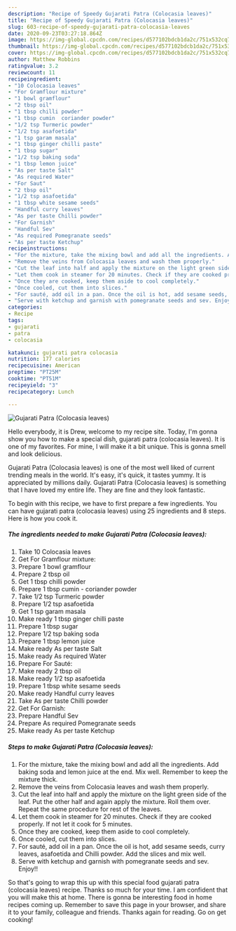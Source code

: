 ```yaml
---
description: "Recipe of Speedy Gujarati Patra (Colocasia leaves)"
title: "Recipe of Speedy Gujarati Patra (Colocasia leaves)"
slug: 603-recipe-of-speedy-gujarati-patra-colocasia-leaves
date: 2020-09-23T03:27:18.864Z
image: https://img-global.cpcdn.com/recipes/d577102bdcb1da2c/751x532cq70/gujarati-patra-colocasia-leaves-recipe-main-photo.jpg
thumbnail: https://img-global.cpcdn.com/recipes/d577102bdcb1da2c/751x532cq70/gujarati-patra-colocasia-leaves-recipe-main-photo.jpg
cover: https://img-global.cpcdn.com/recipes/d577102bdcb1da2c/751x532cq70/gujarati-patra-colocasia-leaves-recipe-main-photo.jpg
author: Matthew Robbins
ratingvalue: 3.2
reviewcount: 11
recipeingredient:
- "10 Colocasia leaves"
- "For Gramflour mixture"
- "1 bowl gramflour"
- "2 tbsp oil"
- "1 tbsp chilli powder"
- "1 tbsp cumin  coriander powder"
- "1/2 tsp Turmeric powder"
- "1/2 tsp asafoetida"
- "1 tsp garam masala"
- "1 tbsp ginger chilli paste"
- "1 tbsp sugar"
- "1/2 tsp baking soda"
- "1 tbsp lemon juice"
- "As per taste Salt"
- "As required Water"
- "For Saut"
- "2 tbsp oil"
- "1/2 tsp asafoetida"
- "1 tbsp white sesame seeds"
- "Handful curry leaves"
- "As per taste Chilli powder"
- "For Garnish"
- "Handful Sev"
- "As required Pomegranate seeds"
- "As per taste Ketchup"
recipeinstructions:
- "For the mixture, take the mixing bowl and add all the ingredients. Add baking soda and lemon juice at the end. Mix well. Remember to keep the mixture thick."
- "Remove the veins from Colocasia leaves and wash them properly."
- "Cut the leaf into half and apply the mixture on the light green side of the leaf. Put the other half and again apply the mixture. Roll them over. Repeat the same procedure for rest of the leaves."
- "Let them cook in steamer for 20 minutes. Check if they are cooked properly. If not let it cook for 5 minutes."
- "Once they are cooked, keep them aside to cool completely."
- "Once cooled, cut them into slices."
- "For sauté, add oil in a pan. Once the oil is hot, add sesame seeds, curry leaves, asafoetida and Chilli powder. Add the slices and mix well."
- "Serve with ketchup and garnish with pomegranate seeds and sev. Enjoy!!"
categories:
- Recipe
tags:
- gujarati
- patra
- colocasia

katakunci: gujarati patra colocasia 
nutrition: 177 calories
recipecuisine: American
preptime: "PT25M"
cooktime: "PT51M"
recipeyield: "3"
recipecategory: Lunch

---
```



![Gujarati Patra (Colocasia leaves)](https://img-global.cpcdn.com/recipes/d577102bdcb1da2c/751x532cq70/gujarati-patra-colocasia-leaves-recipe-main-photo.jpg)

Hello everybody, it is Drew, welcome to my recipe site. Today, I'm gonna show you how to make a special dish, gujarati patra (colocasia leaves). It is one of my favorites. For mine, I will make it a bit unique. This is gonna smell and look delicious.

Gujarati Patra (Colocasia leaves) is one of the most well liked of current trending meals in the world. It's easy, it's quick, it tastes yummy. It is appreciated by millions daily. Gujarati Patra (Colocasia leaves) is something that I have loved my entire life. They are fine and they look fantastic.




To begin with this recipe, we have to first prepare a few ingredients. You can have gujarati patra (colocasia leaves) using 25 ingredients and 8 steps. Here is how you cook it.

<!--inarticleads1-->

##### The ingredients needed to make Gujarati Patra (Colocasia leaves):

1. Take 10 Colocasia leaves
1. Get For Gramflour mixture:
1. Prepare 1 bowl gramflour
1. Prepare 2 tbsp oil
1. Get 1 tbsp chilli powder
1. Prepare 1 tbsp cumin - coriander powder
1. Take 1/2 tsp Turmeric powder
1. Prepare 1/2 tsp asafoetida
1. Get 1 tsp garam masala
1. Make ready 1 tbsp ginger chilli paste
1. Prepare 1 tbsp sugar
1. Prepare 1/2 tsp baking soda
1. Prepare 1 tbsp lemon juice
1. Make ready As per taste Salt
1. Make ready As required Water
1. Prepare For Sauté:
1. Make ready 2 tbsp oil
1. Make ready 1/2 tsp asafoetida
1. Prepare 1 tbsp white sesame seeds
1. Make ready Handful curry leaves
1. Take As per taste Chilli powder
1. Get For Garnish:
1. Prepare Handful Sev
1. Prepare As required Pomegranate seeds
1. Make ready As per taste Ketchup




<!--inarticleads2-->

##### Steps to make Gujarati Patra (Colocasia leaves):

1. For the mixture, take the mixing bowl and add all the ingredients. Add baking soda and lemon juice at the end. Mix well. Remember to keep the mixture thick.
1. Remove the veins from Colocasia leaves and wash them properly.
1. Cut the leaf into half and apply the mixture on the light green side of the leaf. Put the other half and again apply the mixture. Roll them over. Repeat the same procedure for rest of the leaves.
1. Let them cook in steamer for 20 minutes. Check if they are cooked properly. If not let it cook for 5 minutes.
1. Once they are cooked, keep them aside to cool completely.
1. Once cooled, cut them into slices.
1. For sauté, add oil in a pan. Once the oil is hot, add sesame seeds, curry leaves, asafoetida and Chilli powder. Add the slices and mix well.
1. Serve with ketchup and garnish with pomegranate seeds and sev. Enjoy!!




So that's going to wrap this up with this special food gujarati patra (colocasia leaves) recipe. Thanks so much for your time. I am confident that you will make this at home. There is gonna be interesting food in home recipes coming up. Remember to save this page in your browser, and share it to your family, colleague and friends. Thanks again for reading. Go on get cooking!
